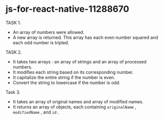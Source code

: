 # js-for-react-native-11288670
TASK 1.
- An array of numbers were allowed.
- A new array is returned. This array has each even number squared and each odd number is tripled.

TASK 2.
- It takes two arrays : an array of strings and an array of processed numbers.
- It modifies each string based on its corresponding number.
- It capitalize the entire string if the number is even.
- Convert the string to lowercase if the number is odd.

Task 3.
- It takes an array of original names and array of modified names.
- It returns an array of objects, each containing `originalName` , `modifiedName` , and `id` . 
